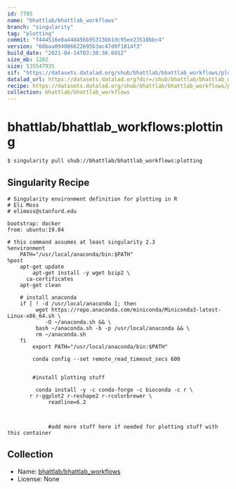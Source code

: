 ```yaml
---
id: 7785
name: "bhattlab/bhattlab_workflows"
branch: "singularity"
tag: "plotting"
commit: "f444516e8a44d456b95313bb1dc95ee23510bbc4"
version: "60baa094086622695b3ac47d0f1814f3"
build_date: "2021-04-14T03:38:36.691Z"
size_mb: 1202
size: 535547935
sif: "https://datasets.datalad.org/shub/bhattlab/bhattlab_workflows/plotting/2021-04-14-f444516e-60baa094/60baa094086622695b3ac47d0f1814f3.simg"
datalad_url: https://datasets.datalad.org?dir=/shub/bhattlab/bhattlab_workflows/plotting/2021-04-14-f444516e-60baa094/
recipe: https://datasets.datalad.org/shub/bhattlab/bhattlab_workflows/plotting/2021-04-14-f444516e-60baa094/Singularity
collection: bhattlab/bhattlab_workflows
---
```


# bhattlab/bhattlab_workflows:plotting

```bash
$ singularity pull shub://bhattlab/bhattlab_workflows:plotting
```

## Singularity Recipe

```singularity
# Singularity environment definition for plotting in R
# Eli Moss
# elimoss@stanford.edu

bootstrap: docker
from: ubuntu:19.04

# this command assumes at least singularity 2.3
%environment
    PATH="/usr/local/anaconda/bin:$PATH"
%post
    apt-get update
		apt-get install -y wget bzip2 \
      ca-certificates
    apt-get clean

    # install anaconda
    if [ ! -d /usr/local/anaconda ]; then
         wget https://repo.anaconda.com/miniconda/Miniconda3-latest-Linux-x86_64.sh \
            -O ~/anaconda.sh && \
         bash ~/anaconda.sh -b -p /usr/local/anaconda && \
         rm ~/anaconda.sh
    fi
		export PATH="/usr/local/anaconda/bin:$PATH"

		conda config --set remote_read_timeout_secs 600


		#install plotting stuff

		 conda install -y -c conda-forge -c bioconda -c r \
       r r-ggplot2 r-reshape2 r-rcolorbrewer \
			 readline=6.2



			 #add more stuff here if needed for plotting stuff with this container
```

## Collection

 - Name: [bhattlab/bhattlab_workflows](https://github.com/bhattlab/bhattlab_workflows)
 - License: None

